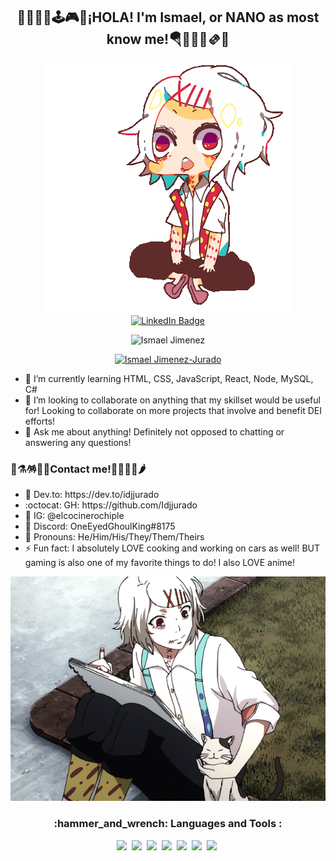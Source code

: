 <div align="center">
  <h2>🍿🍙🌮🍔🕹️🎮🎃¡HOLA! I'm Ismael, or NANO as most know me!🪂🏴🥐🍕🫔🌯</h2>
  
  <picture>
    <source media="(prefers-color-scheme: dark)" srcset="https://github.com/Idjjurado/idjjurado/blob/main/juuzouchibi.gif">
    <source media="(prefers-color-scheme: light)" srcset="https://github.com/Idjjurado/idjjurado/blob/main/juuzouchibi.gif">
    <img alt="juuzou" src="https://github.com/Idjjurado/idjjurado/blob/main/juuzouchibi.gif">
  </picture>

  <div id="badges">
    <a href="https://www.linkedin.com/in/ismael-jimenez-jurado/">
      <img src="https://img.shields.io/badge/LinkedIn-blue?style=for-the-badge&logo=linkedin&logoColor=white" alt="LinkedIn Badge"/>
    </a>
    <p>
      <img src="https://komarev.com/ghpvc/?username=idjjurado&label=Profile%20views&color=0e75b6&style=flat" alt="Ismael Jimenez" />
    </p>
  </div>

  <p align="center">
    <a href="https://github.com/ryo-ma/github-profile-trophy">
      <img src="https://github-profile-trophy.vercel.app/?username=idjjurado&theme=matrix&no-frame=true" alt="Ismael Jimenez-Jurado" />
    </a>
  </p>
</div>

  <ul>
    <li>📖 I’m currently learning HTML, CSS, JavaScript, React, Node, MySQL, C#</li>
    <li>🤹 I’m looking to collaborate on anything that my skillset would be useful for! Looking to collaborate on more projects that involve and benefit DEI efforts!</li>
    <li>💬 Ask me about anything! Definitely not opposed to chatting or answering any questions!</li>
  </ul>

  <h3>🥑⚗️🪅🧸🎸Contact me!🔦🏮📼🧪🌶️</h3>
  <ul>
    <li>🐲 Dev.to: https://dev.to/idjjurado</li>
    <li>:octocat: GH: https://github.com/Idjjurado</li>
    <li>📸 IG: @elcocinerochiple</li>
    <li>🤖 Discord: OneEyedGhoulKing#8175</li>
    <li>🥰 Pronouns: He/Him/His/They/Them/Theirs</li>
    <li>⚡ Fun fact: I absolutely LOVE cooking and working on cars as well! BUT gaming is also one of my favorite things to do! I also LOVE anime!</li>
  </ul>
<div align="center">
  <picture>
    <source media="(prefers-color-scheme: dark)" srcset="https://github.com/Idjjurado/idjjurado/blob/main/juuzou.gif">
    <source media="(prefers-color-scheme: light)" srcset="https://github.com/Idjjurado/idjjurado/blob/main/juuzou.gif">
    <img alt="juuzou" src="https://github.com/Idjjurado/idjjurado/blob/main/juuzou.gif">
  </picture>

  <h3>:hammer_and_wrench: Languages and Tools :</h3>
  <div>
    <img src="https://img.shields.io/badge/MongoDB-4EA94B?style=for-the-badge&logo=mongodb&logoColor=white"/>&nbsp;
    <img src="https://img.shields.io/badge/Express.js-404D59?style=for-the-badge"/>&nbsp;
    <img src="https://img.shields.io/badge/React-20232A?style=for-the-badge&logo=react&logoColor=61DAFB"/>&nbsp;
    <img src="https://img.shields.io/badge/Node.js-43853D?style=for-the-badge&logo=node.js&logoColor=white"/>&nbsp;
    <img src="https://img.shields.io/badge/MySQL-00000F?style=for-the-badge&logo=mysql&logoColor=white"/>&nbsp;
    <img src="https://img.shields.io/badge/Bootstrap-563D7C?style=for-the-badge&logo=bootstrap&logoColor=white"/>&nbsp;
    <img src="https://img.shields.io/badge/Jest-323330?style=for-the-badge&logo=Jest&logoColor=white"/>&nbsp;
  </div>
</div>
